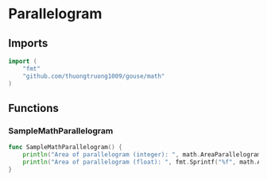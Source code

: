 # Parallelogram

## Imports

```go
import (
	"fmt"
	"github.com/thuongtruong1009/gouse/math"
)
```
## Functions


### SampleMathParallelogram

```go
func SampleMathParallelogram() {
	println("Area of parallelogram (integer): ", math.AreaParallelogram(10, 20))
	println("Area of parallelogram (float): ", fmt.Sprintf("%f", math.AreaParallelogramF(10.0, 20.0)))
}
```
